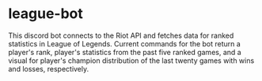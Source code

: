 # league-bot
 
This discord bot connects to the Riot API and fetches data for ranked statistics in League of Legends. Current commands for the bot return a player's rank, player's statistics from the past five ranked games, and a visual for player's champion distribution of the last twenty games with wins and losses, respectively.
